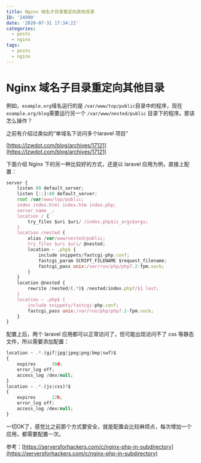 ```yaml
---
title: Nginx 域名子目录重定向其他目录
ID: '24990'
date: '2020-07-31 17:34:22'
categories:
  - posts
  - nginx
tags:
  - posts
  - nginx
---
```


# Nginx 域名子目录重定向其他目录

例如，`example.org`域名运行的是 `/var/www/top/public`目录中的程序，现在`example.org/blog`需要运行另一个 `/var/www/nested/public` 目录下的程序。那该怎么操作？

之前有介绍过类似的“单域名下访问多个laravel 项目”

[https://lzwdot.com/blog/archives/17121](https://lzwdot.com/blog/archives/17121)

下面介绍 Nginx 下的另一种比较好的方式，还是以 laravel 应用为例，直接上配置：

``` js 
server {
    listen 80 default_server;
    listen [::]:80 default_server;
    root /var/www/top/public;
    index index.html index.htm index.php;
    server_name _;
    location / {
        try_files $uri $uri/ /index.php$is_args$args;
    }
    location /nested {
        alias /var/www/nested/public;
        try_files $uri $uri/ @nested;
        location ~ .php$ {
            include snippets/fastcgi-php.conf;
            fastcgi_param SCRIPT_FILENAME $request_filename;
            fastcgi_pass unix:/var/run/php/php7.2-fpm.sock;
        }
    }
    location @nested {
        rewrite /nested/(.*)$ /nested/index.php?/$1 last;
    }
    location ~ .php$ {
        include snippets/fastcgi-php.conf;
        fastcgi_pass unix:/var/run/php/php7.2-fpm.sock;
    }
}
```

配置上后，两个 laravel 应用都可以正常访问了，但可能出现访问不了 css 等静态文件，所以需要添加配置：

``` js 
location ~ .*.(gif|jpg|jpeg|png|bmp|swf)$
{
    expires      30d;
    error_log off;
    access_log /dev/null;
}
location ~ .*.(js|css)?$
{
    expires      12h;
    error_log off;
    access_log /dev/null;
}
```

一切OK了，感觉比之前那个方式要安全，就是配置会比较麻烦点，每次增加一个应用，都需要配置一次。

参考：[https://serversforhackers.com/c/nginx-php-in-subdirectory](https://serversforhackers.com/c/nginx-php-in-subdirectory)
